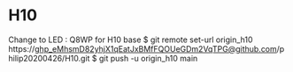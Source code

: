 # H10
Change to LED : Q8WP for H10 base
$ git remote set-url origin_h10 https://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@github.com/philip20200426/H10.git
$ git push -u origin_h10 main
